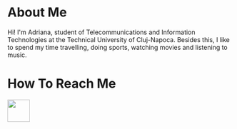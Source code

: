 # About Me
<p>Hi! I'm Adriana, student of  Telecommunications and Information Technologies at the Technical University of Cluj-Napoca. Besides this, I like to spend my time travelling, doing sports, watching movies and listening to music.</p>

# How To Reach Me

<a href="https://www.facebook.com/adriana.stecalovici">
  <img src="Facebook-logo.png" width="50px" ></a>
